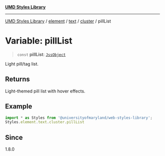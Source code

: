 [**UMD Styles Library**](../../../../../../README.md)

***

[UMD Styles Library](../../../../../../README.md) / [element](../../../../../README.md) / [text](../../../README.md) / [cluster](../README.md) / pillList

# Variable: pillList

> `const` **pillList**: [`JssObject`](../../../../../../utilities/namespaces/transform/type-aliases/JssObject.md)

Light pill/tag list.

## Returns

Light-themed pill list with hover effects.

## Example

```typescript
import * as Styles from '@universityofmaryland/web-styles-library';
Styles.element.text.cluster.pillList
```

## Since

1.8.0
